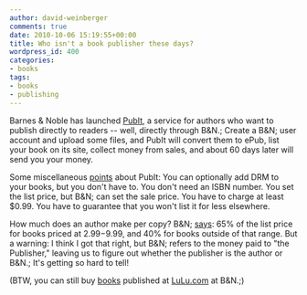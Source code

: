 ```yaml
---
author: david-weinberger
comments: true
date: 2010-10-06 15:19:55+00:00
title: Who isn't a book publisher these days?
wordpress_id: 400
categories:
- books
tags:
- books
- publishing
---
```


Barnes & Noble has launched [PubIt](http://pubit.barnesandnoble.com/pubit_app/bn?t=pi_reg_home), a service for authors who want to publish directly to readers  -- well, directly through B&N.; Create a B&N; user account and upload some files, and PubIt will convert them to ePub, list your book on its site, collect money from sales, and about 60 days later will send you your money.

Some miscellaneous [points](http://pubit.barnesandnoble.com/pubit_app/bn?t=support#pricing_payment_terms) about PubIt: You can optionally add DRM to your books, but you don't have to. You don't need an ISBN number. You set the list price, but B&N; can set the sale price. You have to charge at least $0.99. You have to guarantee that you won't list it for less elsewhere.

How much does an author make per copy? B&N; [says](http://pubit.barnesandnoble.com/pubit_app/bn?t=support#pricing_payment_terms): 65% of the list price for books priced at $2.99-$9.99, and 40% for books outside of that range. But a warning: I think I got that right, but B&N; refers to the money paid to "the Publisher," leaving us to figure out whether the publisher is the author or B&N.; It's getting so hard to tell!

(BTW, you can still buy [books](http://search.barnesandnoble.com/My-Hundred-Million-Dollar-Secret/David-Weinberger/e/9781847288004/?itm=1&USRI=my+hundred+million+dollar+secret) published at [LuLu.com](http://www.lulu.com) at B&N.;)
